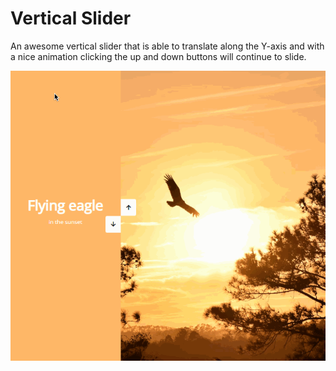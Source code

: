 # Vertical Slider
An awesome vertical slider that is able to translate along the Y-axis and with a nice animation clicking the up and down buttons will continue to slide.


<img src="/vertical-slider.gif" alt="vertical slider">